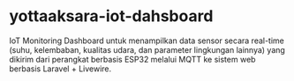# yottaaksara-iot-dahsboard
IoT Monitoring Dashboard untuk menampilkan data sensor secara real-time (suhu, kelembaban, kualitas udara, dan parameter lingkungan lainnya) yang dikirim dari perangkat berbasis ESP32 melalui MQTT ke sistem web berbasis Laravel + Livewire.
